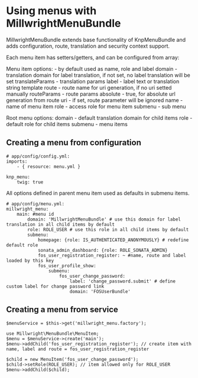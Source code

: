 Using menus with MillwrightMenuBundle
=====================================

MillwrightMenuBundle extends base functionality of KnpMenuBundle and adds configuration, route, translation and security context support.

Each menu item has setters/getters, and can be configured from array:

Menu item options:
    <key>  - by default used as name, role and label
    domain - translation domain for label translation, if not set, no label translation will be set
    translateParams - translation params
    label  - label text or translation string template
    route  - route name for uri generation, if no uri setted manually
    routeParams - route params
    absolute    - true, for absolute url generation from route
    uri    - if set, route parameter will be ignored
    name   - name of menu item
    role   - access role for menu item
    submenu - sub menu

Root menu options:
    domain - default translation domain for child items
    role   - default role for child items
    submenu - menu items


Creating a menu from configuration
----------------------------------

```
# app/config/config.yml:
imports:
    - { resource: menu.yml }

knp_menu:
    twig: true
```

All options defined in parent menu item used as defaults in submenu items.

```
# app/config/menu.yml:
millwright_menu:
    main: #menu id
        domain: 'MillwrightMenuBundle' # use this domain for label translation in all child items by default
        role: ROLE_USER # use this role in all child items by default
        submenu:
            homepage: {role: IS_AUTHENTICATED_ANONYMOUSLY} # redefine default role
            sonata_admin_dashboard: {role: ROLE_SONATA_ADMIN}
            fos_user_registration_register: ~ #name, route and label loaded by this key
            fos_user_profile_show:
                submenu:
                    fos_user_change_password:
                        label: 'change_password.submit' # define custom label for change password link
                        domain: 'FOSUserBundle'
```

Creating a menu from service
----------------------------

```
$menuService = $this->get('millwright_menu.factory');

use Millwright\MenuBundle\MenuItem;
$menu = $menuService->create('main');
$menu->addChild('fos_user_registration_register'); // create item with name, label and route = fos_user_registration_register

$child = new MenuItem('fos_user_change_password');
$child->setRole(ROLE_USER); // item allowed only for ROLE_USER
$menu->addChild($child);
```
